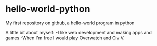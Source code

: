 # hello-world-python
My first repository on github, a hello-world program in python

A little bit about myself:
  -I like web development and making apps and games
  -When I'm free I would play Overwatch and Civ V.
  
